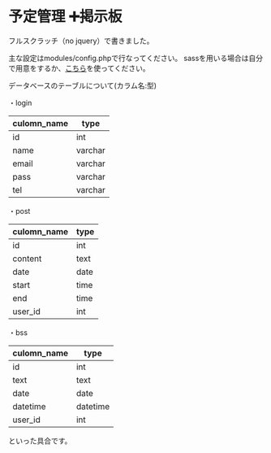 # 予定管理 ➕掲示板
フルスクラッチ（no jquery）で書きました。

主な設定はmodules/config.phpで行なってください。
sassを用いる場合は自分で用意をするか、<a href="https://github.com/konia-s/auto-gulp">こちら</a>を使ってください。

データベースのテーブルについて(カラム名:型)

・login

| culomn_name | type |
----|---- 
| id | int |
| name | varchar |
| email | varchar |
| pass | varchar |
| tel | varchar |

・post

| culomn_name | type |
----|---- 
| id | int |
| content | text |
| date | date |
| start | time |
| end | time |
| user_id | int |




・bss

| culomn_name | type |
----|---- 
| id | int |
| text | text |
| date | date |
| datetime | datetime |
| user_id | int |


といった具合です。
